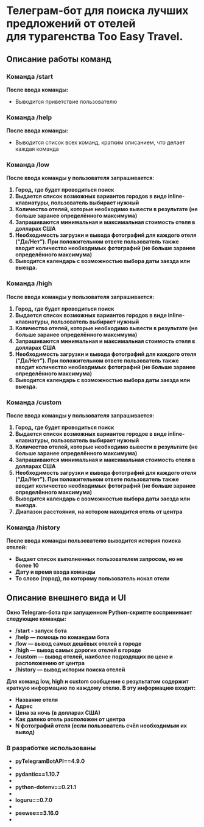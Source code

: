 <h1>Телеграм-бот для поиска лучших предложений от отелей<br> для турагенства Too Easy Travel.</h1>
<h2>Описание работы команд</h2>
<h3>Команда /start</h3>

<b>После ввода команды:</b>
<ul>
   <li>Выводится приветствие пользователю</li>
</ul>

<h3>Команда /help</h3>
<b>После ввода команды:</b>
<ul>
   <li>Выводится список всех команд, кратким описанием, что делает каждая команда</li>
</ul>

<h3>Команда /low</h3>
<b>После ввода команды у пользователя запрашивается:<b>
<ol>
   <li>Город, где будет проводиться поиск</li>
   <li>Выдается список возможных вариантов городов в виде inline-клавиатуры, пользователь выбирает нужный</li>
   <li>Количество отелей, которые необходимо вывести в результате (не больше заранее определённого максимума)</li>
   <li>Запрашиваются минимальная и максимальная стоимость отеля в долларах США</li>
   <li>Необходимость загрузки и вывода фотографий для каждого отеля (“Да/Нет”). При положительном ответе пользователь также вводит количество необходимых фотографий (не больше заранее определённого максимума)</li>
   <li>Выводится календарь с возможностью выбора даты заезда или выезда.</li>
</ol>

<h3>Команда /high</h3>
<b>После ввода команды у пользователя запрашивается:</b>
<ol>
   <li>Город, где будет проводиться поиск</li>
   <li>Выдается список возможных вариантов городов в виде inline-клавиатуры, пользователь выбирает нужный</li>
   <li>Количество отелей, которые необходимо вывести в результате (не больше заранее определённого максимума)</li>
   <li>Запрашиваются минимальная и максимальная стоимость отеля в долларах США</li>
   <li>Необходимость загрузки и вывода фотографий для каждого отеля (“Да/Нет”). При положительном ответе пользователь также вводит количество необходимых фотографий (не больше заранее определённого максимума)</li>
   <li>Выводится календарь с возможностью выбора даты заезда или выезда.</li>
</ol>

<h3>Команда /custom</h3>
<b>После ввода команды у пользователя запрашивается:<b>
<ol>
   <li>Город, где будет проводиться поиск</li>
   <li>Выдается список возможных вариантов городов в виде inline-клавиатуры, пользователь выбирает нужный</li>
   <li>Количество отелей, которые необходимо вывести в результате (не больше заранее определённого максимума)</li>
   <li>Запрашиваются минимальная и максимальная стоимость отеля в долларах США</li>
   <li>Необходимость загрузки и вывода фотографий для каждого отеля (“Да/Нет”). При положительном ответе пользователь также вводит количество необходимых фотографий (не больше заранее определённого максимума)</li>
   <li>Выводится календарь с возможностью выбора даты заезда или выезда.</li>
   <li>Диапазон расстояния, на котором находится отель от центра</li>
</ol>

<h3>Команда /history</h3>
<b>После ввода команды пользователю выводится история поиска отелей:</b>
<ul>
   <li>Выдает список выполненных пользователем запросом, но не более 10</li>
   <li>Дату и время ввода команды</li>
   <li>То слово (город), по которому пользователь искал отели</li>
</ul>

<h2>Описание внешнего вида и UI</h2>
<b>Окно Telegram-бота при запущенном Python-скрипте воспринимает следующие команды:</b>
<ul>
   <li>/start - запуск бота</li>
   <li>/help — помощь по командам бота</li>
   <li>/low — вывод самых дешёвых отелей в городе</li>
   <li>/high — вывод самых дорогих отелей в городе</li>
   <li>/custom — вывод отелей, наиболее подходящих по цене и расположению от центра</li>
   <li>/history — вывод истории поиска отелей</li>
</ul>

<b>Для команд low, high и custom сообщение с результатом содержит краткую информацию по каждому отелю. В эту информацию входит:</b>

<ul>
   <li>Название отеля</li>
   <li>Адрес</li>
   <li>Цена за ночь (в долларах США)</li>
   <li>Как далеко отель расположен от центра</li>
   <li>N фотографий отеля (если пользователь счёл необходимым их вывод)</li>
</ul>

<h3>В разработке использованы</h3>
<ul>
   <li>pyTelegramBotAPI==4.9.0<li>
   <li>pydantic==1.10.7<li>
   <li>python-dotenv==0.21.1<li>
   <li>loguru==0.7.0<li>
   <li>peewee==3.16.0<li>
</ul>

